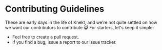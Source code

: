 # Contributing Guidelines

These are early days in the life of Knekt, and we're not quite settled
on how we want our contributors to contribute :smile_cat:
For starters, let's keep it simple:

* Feel free to create a pull request.
* If you find a bug, issue a report to our issue tracker.